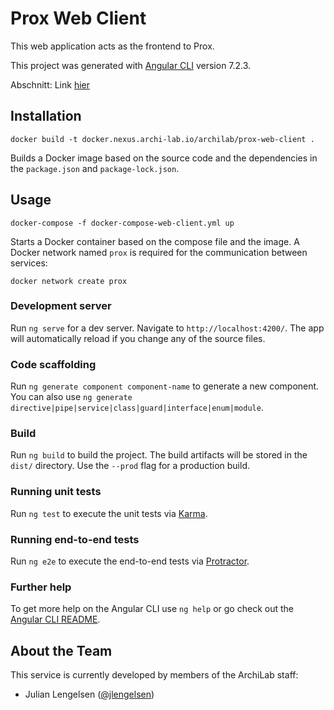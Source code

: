 # Prox Web Client

This web application acts as the frontend to Prox.

This project was generated with [Angular CLI](https://github.com/angular/angular-cli) version 7.2.3.

Abschnitt: Link [hier](#installation)

## Installation

```
docker build -t docker.nexus.archi-lab.io/archilab/prox-web-client .
```

Builds a Docker image based on the source code and the dependencies in the `package.json` and `package-lock.json`.

## Usage

```
docker-compose -f docker-compose-web-client.yml up
```

Starts a Docker container based on the compose file and the image. A Docker network named `prox` is required for the communication between services:

```
docker network create prox
```

### Development server

Run `ng serve` for a dev server. Navigate to `http://localhost:4200/`. The app will automatically reload if you change any of the source files.

### Code scaffolding

Run `ng generate component component-name` to generate a new component. You can also use `ng generate directive|pipe|service|class|guard|interface|enum|module`.

### Build

Run `ng build` to build the project. The build artifacts will be stored in the `dist/` directory. Use the `--prod` flag for a production build.

### Running unit tests

Run `ng test` to execute the unit tests via [Karma](https://karma-runner.github.io).

### Running end-to-end tests

Run `ng e2e` to execute the end-to-end tests via [Protractor](http://www.protractortest.org/).

### Further help

To get more help on the Angular CLI use `ng help` or go check out the [Angular CLI README](https://github.com/angular/angular-cli/blob/master/README.md).

## About the Team

This service is currently developed by members of the ArchiLab staff:

- Julian Lengelsen ([@jlengelsen](https://github.com/jlengelsen))
